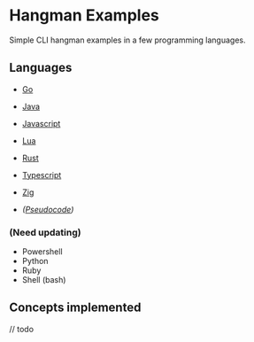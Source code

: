 # Hangman Examples

Simple CLI hangman examples in a few programming languages.

## Languages

- [Go](./src/go/hangman.go)
- [Java](./src/java/hangman.java)
- [Javascript](./src/javascript/hangman.js)
- [Lua](./src/lua/hangman.lua)
- [Rust](./src/rust/hangman.rs)
- [Typescript](./src/typescript/hangman.ts)
- [Zig](./src/zig/hangman.zig)

- *([Pseudocode](./hangman.pseudo))*

### (Need updating)

- Powershell
- Python
- Ruby
- Shell (bash)

## Concepts implemented

// todo

